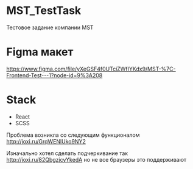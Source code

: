 # MST_TestTask
Тестовое задание компании MST

# Figma макет

 https://www.figma.com/file/yXeGSF4f0UTciZWfIYKdx9/MST-%7C-Frontend-Test---1?node-id=9%3A208

 # Stack
 - React
 - SCSS

 Проблема возникла со следующим функционалом http://joxi.ru/GrqWENlUko9NY2 



Изначально хотел сделать подчеркивание так http://joxi.ru/82QbgzjcyYkedA но не все браузеры это поддерживают